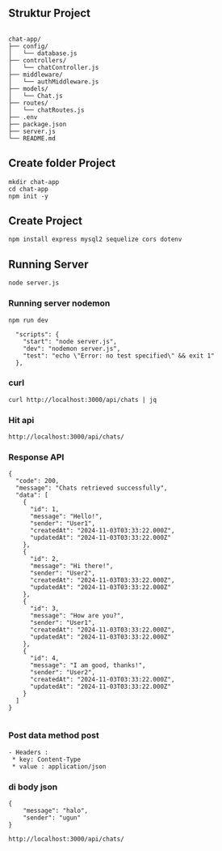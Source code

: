 ## Struktur Project

````

chat-app/
├── config/
│   └── database.js
├── controllers/
│   └── chatController.js
├── middleware/
│   └── authMiddleware.js
├── models/
│   └── Chat.js
├── routes/
│   └── chatRoutes.js
├── .env
├── package.json
├── server.js
└── README.md

````

## Create folder Project

````
mkdir chat-app
cd chat-app
npm init -y

````

## Create Project

````
npm install express mysql2 sequelize cors dotenv

````

## Running Server

````
node server.js

````

### Running server nodemon

````
npm run dev

````

````
  "scripts": {
    "start": "node server.js",
    "dev": "nodemon server.js",
    "test": "echo \"Error: no test specified\" && exit 1"
  },
````

### curl

````
curl http://localhost:3000/api/chats | jq

````

### Hit api

````
http://localhost:3000/api/chats/

````

### Response API

````
{
  "code": 200,
  "message": "Chats retrieved successfully",
  "data": [
    {
      "id": 1,
      "message": "Hello!",
      "sender": "User1",
      "createdAt": "2024-11-03T03:33:22.000Z",
      "updatedAt": "2024-11-03T03:33:22.000Z"
    },
    {
      "id": 2,
      "message": "Hi there!",
      "sender": "User2",
      "createdAt": "2024-11-03T03:33:22.000Z",
      "updatedAt": "2024-11-03T03:33:22.000Z"
    },
    {
      "id": 3,
      "message": "How are you?",
      "sender": "User1",
      "createdAt": "2024-11-03T03:33:22.000Z",
      "updatedAt": "2024-11-03T03:33:22.000Z"
    },
    {
      "id": 4,
      "message": "I am good, thanks!",
      "sender": "User2",
      "createdAt": "2024-11-03T03:33:22.000Z",
      "updatedAt": "2024-11-03T03:33:22.000Z"
    }
  ]
}


````

### Post data method post

````
- Headers :
 * key: Content-Type
 * value : application/json

````

### di body json
````
{
    "message": "halo",
    "sender": "ugun"
}

````

````
http://localhost:3000/api/chats/
````
